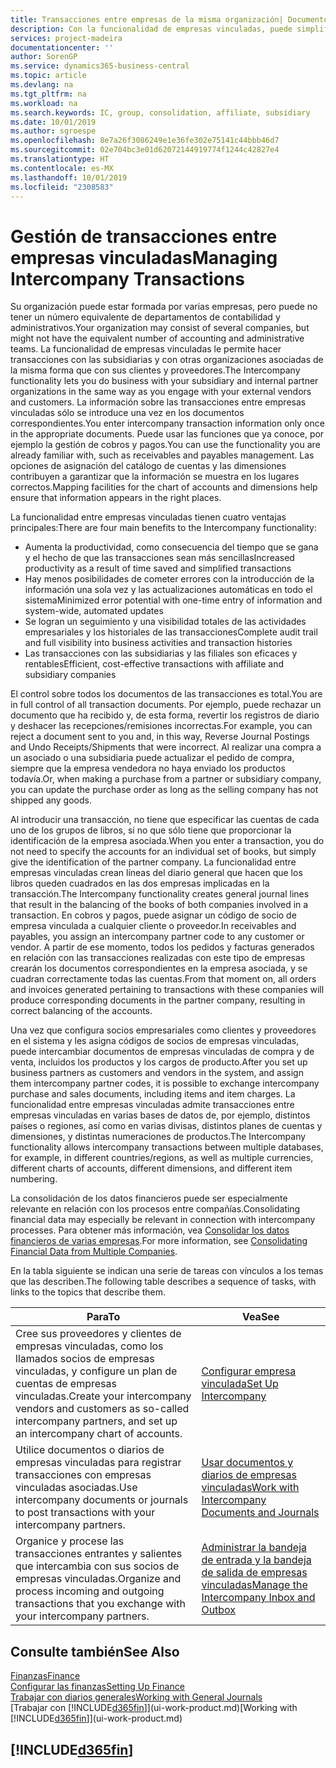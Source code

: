 ```yaml
---
title: Transacciones entre empresas de la misma organización| Documentos de Microsoft
description: Con la funcionalidad de empresas vinculadas, puede simplificar los procesos y transacciones empresariales entre empresas de la misma organización.
services: project-madeira
documentationcenter: ''
author: SorenGP
ms.service: dynamics365-business-central
ms.topic: article
ms.devlang: na
ms.tgt_pltfrm: na
ms.workload: na
ms.search.keywords: IC, group, consolidation, affiliate, subsidiary
ms.date: 10/01/2019
ms.author: sgroespe
ms.openlocfilehash: 8e7a26f3086249e1e36fe302e75141c44bbb46d7
ms.sourcegitcommit: 02e704bc3e01d62072144919774f1244c42827e4
ms.translationtype: HT
ms.contentlocale: es-MX
ms.lasthandoff: 10/01/2019
ms.locfileid: "2308583"
---
```

# <a name="managing-intercompany-transactions"></a><span data-ttu-id="4267a-103">Gestión de transacciones entre empresas vinculadas</span><span class="sxs-lookup"><span data-stu-id="4267a-103">Managing Intercompany Transactions</span></span>
<span data-ttu-id="4267a-104">Su organización puede estar formada por varias empresas, pero puede no tener un número equivalente de departamentos de contabilidad y administrativos.</span><span class="sxs-lookup"><span data-stu-id="4267a-104">Your organization may consist of several companies, but might not have the equivalent number of accounting and administrative teams.</span></span> <span data-ttu-id="4267a-105">La funcionalidad de empresas vinculadas le permite hacer transacciones con las subsidiarias y con otras organizaciones asociadas de la misma forma que con sus clientes y proveedores.</span><span class="sxs-lookup"><span data-stu-id="4267a-105">The Intercompany functionality lets you do business with your subsidiary and internal partner organizations in the same way as you engage with your external vendors and customers.</span></span> <span data-ttu-id="4267a-106">La información sobre las transacciones entre empresas vinculadas sólo se introduce una vez en los documentos correspondientes.</span><span class="sxs-lookup"><span data-stu-id="4267a-106">You enter intercompany transaction information only once in the appropriate documents.</span></span> <span data-ttu-id="4267a-107">Puede usar las funciones que ya conoce, por ejemplo la gestión de cobros y pagos.</span><span class="sxs-lookup"><span data-stu-id="4267a-107">You can use the functionality you are already familiar with, such as receivables and payables management.</span></span> <span data-ttu-id="4267a-108">Las opciones de asignación del catálogo de cuentas y las dimensiones contribuyen a garantizar que la información se muestra en los lugares correctos.</span><span class="sxs-lookup"><span data-stu-id="4267a-108">Mapping facilities for the chart of accounts and dimensions help ensure that information appears in the right places.</span></span>  

<span data-ttu-id="4267a-109">La funcionalidad entre empresas vinculadas tienen cuatro ventajas principales:</span><span class="sxs-lookup"><span data-stu-id="4267a-109">There are four main benefits to the Intercompany functionality:</span></span>  

- <span data-ttu-id="4267a-110">Aumenta la productividad, como consecuencia del tiempo que se gana y el hecho de que las transacciones sean más sencillas</span><span class="sxs-lookup"><span data-stu-id="4267a-110">Increased productivity as a result of time saved and simplified transactions</span></span>  
- <span data-ttu-id="4267a-111">Hay menos posibilidades de cometer errores con la introducción de la información una sola vez y las actualizaciones automáticas en todo el sistema</span><span class="sxs-lookup"><span data-stu-id="4267a-111">Minimized error potential with one-time entry of information and system-wide, automated updates</span></span>  
- <span data-ttu-id="4267a-112">Se logran un seguimiento y una visibilidad totales de las actividades empresariales y los historiales de las transacciones</span><span class="sxs-lookup"><span data-stu-id="4267a-112">Complete audit trail and full visibility into business activities and transaction histories</span></span>  
- <span data-ttu-id="4267a-113">Las transacciones con las subsidiarias y las filiales son eficaces y rentables</span><span class="sxs-lookup"><span data-stu-id="4267a-113">Efficient, cost-effective transactions with affiliate and subsidiary companies</span></span>  

<span data-ttu-id="4267a-114">El control sobre todos los documentos de las transacciones es total.</span><span class="sxs-lookup"><span data-stu-id="4267a-114">You are in full control of all transaction documents.</span></span> <span data-ttu-id="4267a-115">Por ejemplo, puede rechazar un documento que ha recibido y, de esta forma, revertir los registros de diario y deshacer las recepciones/remisiones incorrectas.</span><span class="sxs-lookup"><span data-stu-id="4267a-115">For example, you can reject a document sent to you and, in this way, Reverse Journal Postings and Undo Receipts/Shipments that were incorrect.</span></span> <span data-ttu-id="4267a-116">Al realizar una compra a un asociado o una subsidiaria puede actualizar el pedido de compra, siempre que la empresa vendedora no haya enviado los productos todavía.</span><span class="sxs-lookup"><span data-stu-id="4267a-116">Or, when making a purchase from a partner or subsidiary company, you can update the purchase order as long as the selling company has not shipped any goods.</span></span>  

<span data-ttu-id="4267a-117">Al introducir una transacción, no tiene que especificar las cuentas de cada uno de los grupos de libros, si no que sólo tiene que proporcionar la identificación de la empresa asociada.</span><span class="sxs-lookup"><span data-stu-id="4267a-117">When you enter a transaction, you do not need to specify the accounts for an individual set of books, but simply give the identification of the partner company.</span></span> <span data-ttu-id="4267a-118">La funcionalidad entre empresas vinculadas crean líneas del diario general que hacen que los libros queden cuadrados en las dos empresas implicadas en la transacción.</span><span class="sxs-lookup"><span data-stu-id="4267a-118">The Intercompany functionality creates general journal lines that result in the balancing of the books of both companies involved in a transaction.</span></span> <span data-ttu-id="4267a-119">En cobros y pagos, puede asignar un código de socio de empresa vinculada a cualquier cliente o proveedor.</span><span class="sxs-lookup"><span data-stu-id="4267a-119">In receivables and payables, you assign an intercompany partner code to any customer or vendor.</span></span> <span data-ttu-id="4267a-120">A partir de ese momento, todos los pedidos y facturas generados en relación con las transacciones realizadas con este tipo de empresas crearán los documentos correspondientes en la empresa asociada, y se cuadran correctamente todas las cuentas.</span><span class="sxs-lookup"><span data-stu-id="4267a-120">From that moment on, all orders and invoices generated pertaining to transactions with these companies will produce corresponding documents in the partner company, resulting in correct balancing of the accounts.</span></span>  

 <span data-ttu-id="4267a-121">Una vez que configura socios empresariales como clientes y proveedores en el sistema y les asigna códigos de socios de empresas vinculadas, puede intercambiar documentos de empresas vinculadas de compra y de venta, incluidos los productos y los cargos de producto.</span><span class="sxs-lookup"><span data-stu-id="4267a-121">After you set up business partners as customers and vendors in the system, and assign them intercompany partner codes, it is possible to exchange intercompany purchase and sales documents, including items and item charges.</span></span> <span data-ttu-id="4267a-122">La funcionalidad entre empresas vinculadas admite transacciones entre empresas vinculadas en varias bases de datos de, por ejemplo, distintos países o regiones, así como en varias divisas, distintos planes de cuentas y dimensiones, y distintas numeraciones de productos.</span><span class="sxs-lookup"><span data-stu-id="4267a-122">The Intercompany functionality allows intercompany transactions between multiple databases, for example, in different countries/regions, as well as multiple currencies, different charts of accounts, different dimensions, and different item numbering.</span></span>  

<span data-ttu-id="4267a-123">La consolidación de los datos financieros puede ser especialmente relevante en relación con los procesos entre compañías.</span><span class="sxs-lookup"><span data-stu-id="4267a-123">Consolidating financial data may especially be relevant in connection with intercompany processes.</span></span> <span data-ttu-id="4267a-124">Para obtener más información, vea [Consolidar los datos financieros de varias empresas](finance-consolidated-company-reporting.md).</span><span class="sxs-lookup"><span data-stu-id="4267a-124">For more information, see [Consolidating Financial Data from Multiple Companies](finance-consolidated-company-reporting.md).</span></span>

<span data-ttu-id="4267a-125">En la tabla siguiente se indican una serie de tareas con vínculos a los temas que las describen.</span><span class="sxs-lookup"><span data-stu-id="4267a-125">The following table describes a sequence of tasks, with links to the topics that describe them.</span></span>

 |<span data-ttu-id="4267a-126">Para</span><span class="sxs-lookup"><span data-stu-id="4267a-126">To</span></span> |<span data-ttu-id="4267a-127">Vea</span><span class="sxs-lookup"><span data-stu-id="4267a-127">See</span></span>|
 |---|---|
 |<span data-ttu-id="4267a-128">Cree sus proveedores y clientes de empresas vinculadas, como los llamados socios de empresas vinculadas, y configure un plan de cuentas de empresas vinculadas.</span><span class="sxs-lookup"><span data-stu-id="4267a-128">Create your intercompany vendors and customers as so-called intercompany partners, and set up an intercompany chart of accounts.</span></span>|[<span data-ttu-id="4267a-129">Configurar empresa vinculada</span><span class="sxs-lookup"><span data-stu-id="4267a-129">Set Up Intercompany</span></span>](intercompany-how-setup.md)|
 |<span data-ttu-id="4267a-130">Utilice documentos o diarios de empresas vinculadas para registrar transacciones con empresas vinculadas asociadas.</span><span class="sxs-lookup"><span data-stu-id="4267a-130">Use intercompany documents or journals to post transactions with your intercompany partners.</span></span>|[<span data-ttu-id="4267a-131">Usar documentos y diarios de empresas vinculadas</span><span class="sxs-lookup"><span data-stu-id="4267a-131">Work with Intercompany Documents and Journals</span></span>](intercompany-how-work-documents-journals.md)|
 |<span data-ttu-id="4267a-132">Organice y procese las transacciones entrantes y salientes que intercambia con sus socios de empresas vinculadas.</span><span class="sxs-lookup"><span data-stu-id="4267a-132">Organize and process incoming and outgoing transactions that you exchange with your intercompany partners.</span></span>|[<span data-ttu-id="4267a-133">Administrar la bandeja de entrada y la bandeja de salida de empresas vinculadas</span><span class="sxs-lookup"><span data-stu-id="4267a-133">Manage the Intercompany Inbox and Outbox</span></span>](intercompany-how-manage-intercompany-inbox.md)|

## <a name="see-also"></a><span data-ttu-id="4267a-134">Consulte también</span><span class="sxs-lookup"><span data-stu-id="4267a-134">See Also</span></span>
[<span data-ttu-id="4267a-135">Finanzas</span><span class="sxs-lookup"><span data-stu-id="4267a-135">Finance</span></span>](finance.md)  
[<span data-ttu-id="4267a-136">Configurar las finanzas</span><span class="sxs-lookup"><span data-stu-id="4267a-136">Setting Up Finance</span></span>](finance-setup-finance.md)  
[<span data-ttu-id="4267a-137">Trabajar con diarios generales</span><span class="sxs-lookup"><span data-stu-id="4267a-137">Working with General Journals</span></span>](ui-work-general-journals.md)  
<span data-ttu-id="4267a-138">[Trabajar con [!INCLUDE[d365fin](includes/d365fin_md.md)]](ui-work-product.md)</span><span class="sxs-lookup"><span data-stu-id="4267a-138">[Working with [!INCLUDE[d365fin](includes/d365fin_md.md)]](ui-work-product.md)</span></span>

## [!INCLUDE[d365fin](includes/free_trial_md.md)]  
